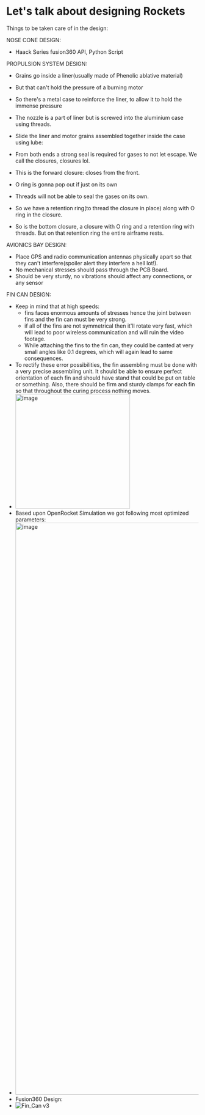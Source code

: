 # Let's talk about designing Rockets
Things to be taken care of in the design:

NOSE CONE DESIGN:
- Haack Series fusion360 API, Python Script

PROPULSION SYSTEM DESIGN: 
- Grains go inside a liner(usually made of Phenolic ablative material)
- But that can't hold the pressure of a burning motor
- So there's a metal case to reinforce the liner, to allow it to hold the immense pressure
- The nozzle is a part of liner but is screwed into the aluminium case using threads.
- Slide the liner and motor grains assembled together inside the case using lube:

- From both ends a strong seal is required for gases to not let escape. We call the closures, closures lol.
- This is the forward closure: closes from the front.
- O ring is gonna pop out if just on its own
- Threads will not be able to seal the gases on its own.
- So we have a retention ring(to thread the closure in place) along with O ring in the closure.

- So is the bottom closure, a closure with O ring and a retention ring with threads. But on that retention ring the entire airframe rests.

AVIONICS BAY DESIGN:
- Place GPS and radio communication antennas physically apart so that they can't interfere(spoiler alert they interfere a hell lot!).
- No mechanical stresses should pass through the PCB Board.
- Should be very sturdy, no vibrations should affect any connections, or any sensor



FIN CAN DESIGN:
- Keep in mind that at high speeds:
  - fins faces enormous amounts of stresses hence the joint between fins and the fin can must be very strong.
  - if all of the fins are not symmetrical then it'll rotate very fast, which will lead to poor wireless communication and will ruin the video footage.
  - While attaching the fins to the fin can, they could be canted at very small angles like 0.1 degrees, which will again lead to same consequences.
- To rectify these error possibilities, the fin assembling must be done with a very precise assembling unit. It should be able to ensure perfect orientation of each fin and should have stand that could be put on table or something. Also, there should be firm and sturdy clamps for each fin so that throughout the curing process nothing moves.
- <img width="300" alt="image" src="https://1443543871-files.gitbook.io/~/files/v0/b/gitbook-legacy-files/o/assets%2F-LB423_rlWTQK_KuQzK5%2F-ML9q8Tc30hREyNcX-tV%2F-ML9tEgR7dJIOe54EEHi%2FFinGeometry.png?alt=media&token=a40cd3ad-5a02-4cb5-9cfc-fc14e914ae65">
- Based upon OpenRocket Simulation we got following most optimized parameters:
- <img width="1497" alt="image" src="https://github.com/rocket-tech-gsu/HPR_LVL1/assets/110617721/9bb8c6ab-aa71-44c3-9780-7abf199f4d98">
- Fusion360 Design:
- ![Fin_Can v3](https://github.com/rocket-tech-gsu/HPR_LVL1/assets/110617721/ad8f81ec-7d31-4d6d-999d-8c77b2c21cac)  
